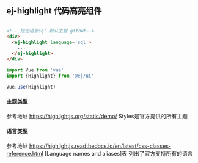 ## ej-highlight 代码高亮组件

```html

<!-- 指定语言sql 默认主题 github-->
<div>
  <ej-highlight language='sql'>
    ...
  </ej-highlight> 
</div>

```

```js
import Vue from 'vue'
import {Highlight} from '@ej/ui'

Vue.use(Highlight)

```
#### 主题类型

参考地址 https://highlightjs.org/static/demo/
Styles是官方提供的所有主题

#### 语言类型

参考地址 https://highlightjs.readthedocs.io/en/latest/css-classes-reference.html
[Language names and aliases]表 列出了官方支持所有的语言
